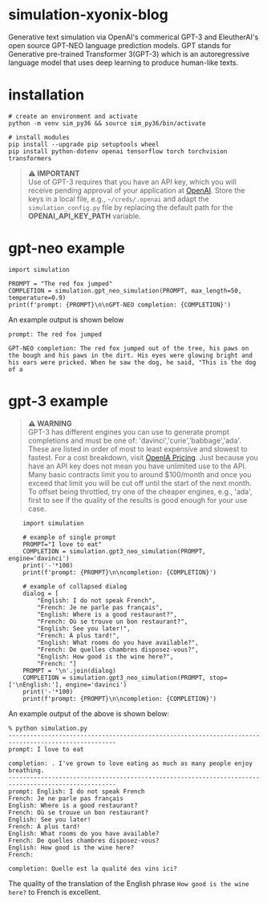 # simulation-xyonix-blog
Generative text simulation via OpenAI's commerical GPT-3 and EleutherAI's open source GPT-NEO language prediction models.
GPT stands for Generative pre-trained Transformer 3(GPT-3) which is an autoregressive language model that uses deep learning to produce human-like texts. 

# installation

```
# create an environment and activate
python -m venv sim_py36 && source sim_py36/bin/activate

# install modules
pip install --upgrade pip setuptools wheel
pip install python-dotenv openai tensorflow torch torchvision transformers
```

> **⚠ IMPORTANT**  
> Use of GPT-3 requires that you have an API key, which you will receive pending approval of your application at [OpenAI](https://openai.com/blog/openai-api/). Store the keys in a local file, e.g., `~/creds/.openai` and adapt the `simulation_config.py` file by replacing the default path for the **OPENAI_API_KEY_PATH** variable.


# gpt-neo example

```
import simulation

PROMPT = "The red fox jumped"
COMPLETION = simulation.gpt_neo_simulation(PROMPT, max_length=50, temperature=0.9)
print(f'prompt: {PROMPT}\n\nGPT-NEO completion: {COMPLETION}')
```

An example output is shown below

```
prompt: The red fox jumped

GPT-NEO completion: The red fox jumped out of the tree, his paws on the bough and his paws in the dirt. His eyes were glowing bright and his ears were pricked. When he saw the dog, he said, "This is the dog of a
```

# gpt-3 example

> **⚠ WARNING**  
> GPT-3 has different engines you can use to generate prompt completions and must be one of: 'davinci','curie','babbage','ada'. These are listed in order of most to least expensive and slowest to fastest. For a cost breakdown, visit [OpenIA Pricing](https://beta.openai.com/pricing). Just because you have an API key does not mean you have unlimited use to the API. Many basic contracts limit you to around $100/month and once you exceed that limit you will be cut off until the start of the next month. To offset being throttled, try one of the cheaper engines, e.g., 'ada', first to see if the quality of the results is good enough for your use case.


```
    import simulation

    # example of single prompt
    PROMPT="I love to eat"
    COMPLETION = simulation.gpt3_neo_simulation(PROMPT, engine='davinci')
    print('-'*100)
    print(f'prompt: {PROMPT}\n\ncompletion: {COMPLETION}')

    # example of collapsed dialog
    dialog = [
        "English: I do not speak French",
        "French: Je ne parle pas français",
        "English: Where is a good restaurant?",
        "French: Où se trouve un bon restaurant?",
        "English: See you later!",
        "French: À plus tard!",
        "English: What rooms do you have available?",
        "French: De quelles chambres disposez-vous?",
        "English: How good is the wine here?",
        "French: "]
    PROMPT = '\n'.join(dialog)
    COMPLETION = simulation.gpt3_neo_simulation(PROMPT, stop=['\nEnglish:'], engine='davinci')
    print('-'*100)
    print(f'prompt: {PROMPT}\n\ncompletion: {COMPLETION}')
```

An example output of the above is shown below:

```
% python simulation.py
----------------------------------------------------------------------------------------------------
prompt: I love to eat

completion: . I've grown to love eating as much as many people enjoy breathing.
----------------------------------------------------------------------------------------------------
prompt: English: I do not speak French
French: Je ne parle pas français
English: Where is a good restaurant?
French: Où se trouve un bon restaurant?
English: See you later!
French: À plus tard!
English: What rooms do you have available?
French: De quelles chambres disposez-vous?
English: How good is the wine here?
French: 

completion: Quelle est la qualité des vins ici?
```

The quality of the translation of the English phrase `How good is the wine here?` to French is excellent.